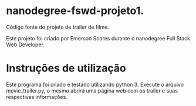 # nanodegree-fswd-projeto1.

Código fonte do projeto de trailer de filme.

Este projeto foi criado por Emerson Soares durante o nanodegree Full Stack Web Developer.

# Instruções de utilização
Este programa foi criado e testado utilizando python 3.
Execute o arquivo movie_trailer.py, o mesmo abrirá uma página web com os trailer e suas respectivas informações.
